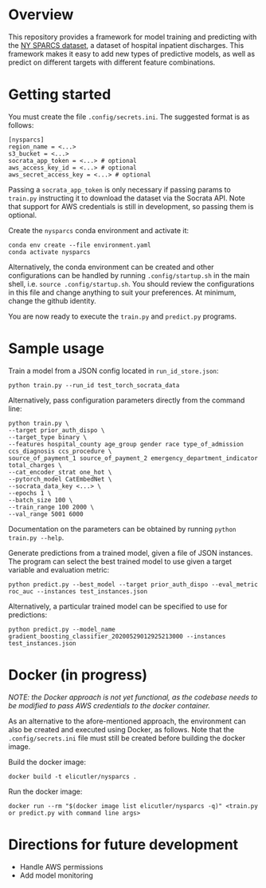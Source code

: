 # Overview

This repository provides a framework for model training and predicting with the [NY SPARCS dataset](https://health.data.ny.gov/Health/Hospital-Inpatient-Discharges-SPARCS-De-Identified/q6hk-esrj/), a dataset of hospital inpatient discharges. This framework makes it easy to add new types of predictive models, as well as predict on different targets with different feature combinations. 

# Getting started
You must create the file `.config/secrets.ini`. The suggested format is as follows:
```
[nysparcs]
region_name = <...>
s3_bucket = <...>
socrata_app_token = <...> # optional
aws_access_key_id = <...> # optional
aws_secret_access_key = <...> # optional
```
Passing a `socrata_app_token` is only necessary if passing params to `train.py` instructing it to download the dataset via the Socrata API. Note that support for AWS credentials is still in development, so passing them is optional. 

Create the `nysparcs` conda environment and activate it:
```
conda env create --file environment.yaml
conda activate nysparcs
```
Alternatively, the conda environment can be created and other configurations can be handled by running `.config/startup.sh` in the main shell, i.e. `source .config/startup.sh`. You should review the configurations in this file and change anything to suit your preferences. At minimum, change the github identity.

You are now ready to execute the `train.py` and `predict.py` programs.

# Sample usage

Train a model from a JSON config located in `run_id_store.json`:
```
python train.py --run_id test_torch_socrata_data
```
Alternatively, pass configuration parameters directly from the command line:
```
python train.py \
--target prior_auth_dispo \
--target_type binary \
--features hospital_county age_group gender race type_of_admission ccs_diagnosis ccs_procedure \
source_of_payment_1 source_of_payment_2 emergency_department_indicator total_charges \
--cat_encoder_strat one_hot \
--pytorch_model CatEmbedNet \
--socrata_data_key <...> \
--epochs 1 \
--batch_size 100 \
--train_range 100 2000 \
--val_range 5001 6000
```
Documentation on the parameters can be obtained by running `python train.py --help`.

Generate predictions from a trained model, given a file of JSON instances. The program can select the best trained model to use given a target variable and evaluation metric:
```
python predict.py --best_model --target prior_auth_dispo --eval_metric roc_auc --instances test_instances.json
```
Alternatively, a particular trained model can be specified to use for predictions:
```
python predict.py --model_name gradient_boosting_classifier_20200529012925213000 --instances test_instances.json
```

# Docker (in progress)

*NOTE: the Docker approach is not yet functional, as the codebase needs to be modified to pass AWS credentials to the docker container.*

As an alternative to the afore-mentioned approach, the environment can also be created and executed using Docker, as follows. Note that the `.config/secrets.ini` file must still be created before building the docker image.

Build the docker image:  
```
docker build -t elicutler/nysparcs .
```  

Run the docker image:  
```
docker run --rm "$(docker image list elicutler/nysparcs -q)" <train.py or predict.py with command line args>
```

# Directions for future development
* Handle AWS permissions
* Add model monitoring

